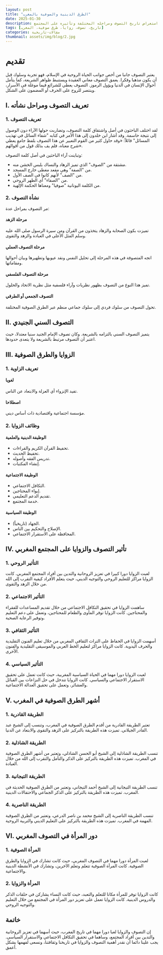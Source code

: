 ```yaml
---
layout: post
title: "الطرق الدينية والصوفية بالمغرب"
date: 2025-01-30
description: تحليل شامل لدور الطرق الصوفية والزوايا في المغرب، مع استعراض تاريخ التصوف ومراحله المختلفة وتأثيره على المجتمع.
tags: [تاريخ، تصوف، زوايا، طرق صوفية، المغرب]
categories: مقالات-تاريخية
thumbnail: assets/img/blog/2.jpg
---
```


# تقديم

يعتبر التصوف جانبا من أخص جوانب الحياة الروحية في الإسلام، فهو تجربة وسلوك قبل أن يكون مذهبا وفكرا. يعمق التصوف معاني العقيدة ويستنبط ظواهر الشريعة، كما يتأمل أحوال الإنسان في الدنيا ويؤول الرموز. التصوف يعطي للشرائع قيما موغلة في الأسرار، وينتصر للروح على الحرف أو المضمون على الشكل.

## I. تعريف التصوف ومراحل نشأته

### 1. تعريف التصوف

لقد اختلف الباحثون في أصل واشتقاق كلمة التصوف، وتضاربت حولها الآراء دون الوصول إلى نتيجة حاسمة. وقد أشار ابن خلدون إلى هذا الأمر في كتابه "شفاء السائل في تهذيب المسائل" قائلاً: «وقد حاول كثير من القوم التعبير عن هذا التصوف بلفظ جامع يعطي شرح معناه، فلم يف بذلك قول من أقوالهم».

وتباينت آراء الباحثين في أصل كلمة التصوف:

- مشتقة من "الصوف" الذي تميز الزهاد والنساك بلبس الخشن منه.
- من "الصفة" وهي مقعد مغطى خارج المسجد.
- من "الصف" لأنهم كانوا في الصف الأول.
- من "الصفاء" أي الطهر الروحي.
- من الكلمة اليونانية "صوفيا" ومعناها الحكمة الإلهية.

### 2. نشأة التصوف

مر التصوف بمراحل عدة:

#### مرحلة الزهد

تميزت بكون الصحابة والزهاد يتخذون من القرآن ومن سيرة الرسول صلى الله عليه وسلم المثل الأعلى في العبادة والزهد والتقوى.

#### مرحلة التصوف العملي

اتجه المتصوفة في هذه المرحلة إلى تحليل النفس ونقد عيوبها وتطهيرها وبيان أحوالها ومقاماتها.

#### مرحلة التصوف الفلسفي

تميز هذا النوع من التصوف بظهور نظريات وآراء فلسفية مثل نظرية الاتحاد والحلول.

#### التصوف الجمعي أو الطرقي

تحول التصوف من سلوك فردي إلى سلوك جماعي منظم عبر الطرق الصوفية المختلفة.

## II. التصوف السني الجنيدي

يتميز التصوف السني بالتزامه بالشريعة. وكان تصوف الإمام الجنيد سنيا معتدلا، حيث اعتبر أن التصوف مرتبط بالشريعة ولا يتعدى حدودها.

## III. الزوايا والطرق الصوفية

### 1. تعريف الزاوية

#### لغويا

تفيد الإنزواء أي العزلة والابتعاد عن الناس.

#### اصطلاحا

مؤسسة اجتماعية واقتصادية ذات أساس ديني.

### 2. وظائف الزوايا

#### الوظيفة الدينية والعلمية

- تحفيظ القرآن الكريم والقراءات.
- تحفيظ الحديث.
- تدريس الفقه وأصوله.
- إنشاء المكتبات.

#### الوظيفة الاجتماعية

- التكافل الاجتماعي.
- إيواء المحتاجين.
- تقديم الدعم التعليمي.
- خدمة المجتمع.

#### الوظيفة السياسية

- الجهاد (تاريخياً).
- الإصلاح والتحكيم بين الناس.
- المحافظة على الاستقرار الاجتماعي.

## IV. تأثير التصوف والزوايا على المجتمع المغربي

### 1. التأثير الروحي

لعبت الزوايا دورا كبيرا في تعزيز الروحانية والتدين بين أفراد المجتمع المغربي. كانت الزوايا مراكز للتعليم الروحي والتوجيه الديني، حيث يتعلم الأفراد كيفية التقرب إلى الله من خلال الزهد والتقوى.

### 2. التأثير الاجتماعي

ساهمت الزوايا في تحقيق التكافل الاجتماعي من خلال تقديم المساعدات للفقراء والمحتاجين. كانت الزوايا توفر المأوى والطعام للمحتاجين، وتعمل على دعم التعليم وتوفير الرعاية الصحية.

### 3. التأثير الثقافي

أسهمت الزوايا في الحفاظ على التراث الثقافي المغربي من خلال تعليم الفنون التقليدية والحرف اليدوية. كانت الزوايا مراكز لتعليم الخط العربي والموسيقى التقليدية والفنون الأخرى.

### 4. التأثير السياسي

لعبت الزوايا دورا مهما في الحياة السياسية المغربية، حيث كانت تعمل على تحقيق الاستقرار الاجتماعي والسياسي. كانت الزوايا تتدخل في حل النزاعات بين القبائل والعشائر، وتعمل على تحقيق العدالة الاجتماعية.

## V. أشهر الطرق الصوفية في المغرب

### 1. الطريقة القادرية

تعتبر الطريقة القادرية من أقدم الطرق الصوفية في المغرب، وتنسب إلى الشيخ عبد القادر الجيلاني. تميزت هذه الطريقة بالتركيز على الزهد والتقوى والابتعاد عن الدنيا.

### 2. الطريقة الشاذلية

تنسب الطريقة الشاذلية إلى الشيخ أبو الحسن الشاذلي، وتعتبر من أشهر الطرق الصوفية في المغرب. تميزت هذه الطريقة بالتركيز على الذكر والتأمل والتقرب إلى الله من خلال العبادة.

### 3. الطريقة التيجانية

تنسب الطريقة التيجانية إلى الشيخ أحمد التيجاني، وتعتبر من الطرق الصوفية الحديثة في المغرب. تميزت هذه الطريقة بالتركيز على الذكر الجماعي والاحتفالات الدينية.

### 4. الطريقة الناصرية

تنسب الطريقة الناصرية إلى الشيخ محمد بن ناصر الدرعي، وتعتبر من الطرق الصوفية المهمة في المغرب. تميزت هذه الطريقة بالتركيز على التعليم الديني والتربية الروحية.

## VI. دور المرأة في التصوف المغربي

### 1. المرأة الصوفية

لعبت المرأة دورا مهما في التصوف المغربي، حيث كانت تشارك في الزوايا والطرق الصوفية. كانت المرأة الصوفية تتعلم وتعلم الآخرين، وتشارك في الأنشطة الدينية والاجتماعية.

### 2. المرأة والزوايا

كانت الزوايا توفر للمرأة مكانا للتعلم والتعبد، حيث كانت النساء يشاركن في حلقات الذكر والدروس الدينية. كانت الزوايا تعمل على تعزيز دور المرأة في المجتمع من خلال التعليم والتوجيه الروحي.

## خاتمة

إن التصوف والزوايا لعبا دورا مهما في تاريخ المغرب، حيث أسهما في تعزيز الروحانية والتدين بين أفراد المجتمع، وساهما في تحقيق التكافل الاجتماعي والاستقرار السياسي. يجب علينا دائما أن نقدر أهمية التصوف والزوايا في تاريخنا وثقافتنا، ونسعى لفهمها بشكل أعمق.

